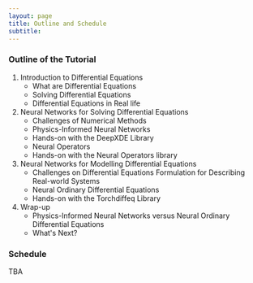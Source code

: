 ```yaml
---
layout: page
title: Outline and Schedule
subtitle: 
---
```


### Outline of the Tutorial

1. Introduction to Differential Equations
    - What are Differential Equations
    - Solving Differential Equations
    - Differential Equations in Real life
2. Neural Networks for Solving Differential Equations
    - Challenges of Numerical Methods
    - Physics-Informed Neural Networks
    - Hands-on with the DeepXDE Library
    - Neural Operators
    - Hands-on with the Neural Operators library
3. Neural Networks for Modelling Differential Equations
    - Challenges on Differential Equations Formulation for Describing Real-world Systems
    - Neural Ordinary Differential Equations
    - Hands-on with the Torchdiffeq Library
4. Wrap-up
    - Physics-Informed Neural Networks versus Neural Ordinary Differential Equations
    - What's Next?

### Schedule

TBA


